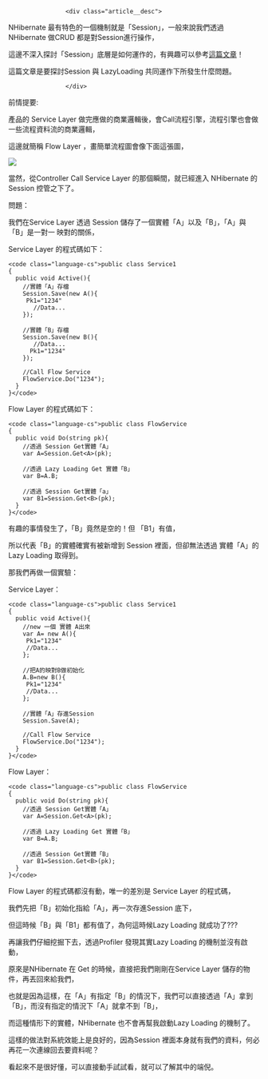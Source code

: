                     <div class="article__desc">

NHibernate 最有特色的一個機制就是「Session」，一般來說我們透過NHibernate 做CRUD 都是對Session進行操作，

這邊不深入探討「Session」底層是如何運作的，有興趣可以參考[這篇文章](http://openhome.cc/Gossip/HibernateGossip/Session.html)！

這篇文章是要探討Session 與 LazyLoading 共同運作下所發生什麼問題。

                    </div>

前情提要:

產品的 Service Layer 做完應做的商業邏輯後，會Call流程引擎，流程引擎也會做一些流程資料流的商業邏輯，

這邊就簡稱 Flow Layer ，畫簡單流程圖會像下面這張圖，

![](https://az787680.vo.msecnd.net/user/harry/812ef1f8-5d97-4206-8441-c7e9799801ca/1481684612_33206.png)

當然，從Controller Call Service Layer 的那個瞬間，就已經進入 NHibernate 的 Session 控管之下了。

問題：

我們在Service Layer 透過 Session 儲存了一個實體「A」以及「B」，「A」與「B」是一對一 映對的關係，

Service Layer 的程式碼如下：

    <code class="language-cs">public class Service1
    {
      public void Active(){
        //實體「A」存檔
        Session.Save(new A(){
         Pk1="1234"
           //Data...
        });

        //實體「B」存檔
        Session.Save(new B(){
           //Data...
          Pk1="1234"
        });

        //Call Flow Service
        FlowService.Do("1234");     
      } 
    }</code>

Flow Layer 的程式碼如下：

    <code class="language-cs">public class FlowService
    {
      public void Do(string pk){
        //透過 Session Get實體「A」
        var A=Session.Get<A>(pk);

        //透過 Lazy Loading Get 實體「B」
        var B=A.B; 

        //透過 Session Get實體「a」
        var B1=Session.Get<B>(pk);
      } 
    }</code>

有趣的事情發生了，「B」竟然是空的！但 「B1」有值，

所以代表「B」的實體確實有被新增到 Session 裡面，但卻無法透過 實體「A」的 Lazy Loading 取得到。

那我們再做一個實驗：

Service Layer：

    <code class="language-cs">public class Service1
    {
      public void Active(){
        //new 一個 實體 A出來
        var A= new A(){
         Pk1="1234"
         //Data...
        };

        //把A的映對B做初始化
        A.B=new B(){
         Pk1="1234"
         //Data...
        };

        //實體「A」存進Session
        Session.Save(A);

        //Call Flow Service
        FlowService.Do("1234");     
      } 
    }</code>

Flow Layer：

    <code class="language-cs">public class FlowService
    {
      public void Do(string pk){
        //透過 Session Get實體「A」
        var A=Session.Get<A>(pk);

        //透過 Lazy Loading Get 實體「B」
        var B=A.B; 

        //透過 Session Get實體「B」
        var B1=Session.Get<B>(pk);
      } 
    }</code>

Flow Layer 的程式碼都沒有動，唯一的差別是 Service Layer 的程式碼，

我們先把「B」初始化指給「A」，再一次存進Session 底下，

但這時候「B」與「B1」都有值了，為何這時候Lazy Loading 就成功了???

再讓我們仔細挖掘下去，透過Profiler 發現其實Lazy Loading 的機制並沒有啟動，

原來是NHibernate 在 Get 的時候，直接把我們剛剛在Service Layer 儲存的物件，再丟回來給我們，

也就是因為這樣，在「A」有指定「B」的情況下，我們可以直接透過「A」拿到「B」，而沒有指定的情況下「A」就拿不到「B」，

而這種情形下的實體，NHibernate 也不會再幫我啟動Lazy Loading 的機制了。

這樣的做法對系統效能上是良好的，因為Session 裡面本身就有我們的資料，何必再花一次連線回去要資料呢？

看起來不是很好懂，可以直接動手試試看，就可以了解其中的端倪。

                
